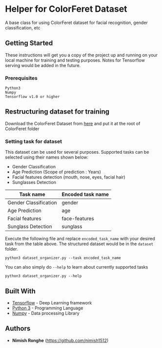 
# Helper for ColorFeret Dataset
A base class for using ColorFeret dataset for facial recognition, gender classification, etc
## Getting Started

These instructions will get you a copy of the project up and running on your local machine for training and testing purposes. Notes for Tensorflow serving would be added in the future. 

### Prerequisites
```
Python3
Numpy
Tensorflow v1.0 or higher
```

## Restructuring dataset for training
Download the ColorFeret Dataset from [here](https://www.nist.gov/itl/iad/image-group/color-feret-database) and put it at the root of ColorFeret folder
### Setting task for dataset
This dataset can be used for several purposes. Supported tasks can be selected using their names shown below:
* Gender Classification
* Age Prediction (Scope of prediction : Years)
* Facial features detection (mouth, nose, eyes, facial hair)
* Sunglasses Detection

| Task name     | Encoded task name |
| ------------- | ------------- |
| Gender Classification  | gender  |
| Age Prediction  | age  |
| Facial features  | face-features  |
| Sunglass Detection  | sunglass  |

Execute the following file and replace ```encoded_task_name``` with your desired task from the table above. The structured dataset would be in the ```dataset``` folder. 
```
python3 dataset_organizer.py --task encoded_task_name
```
You can also simply do ```--help``` to learn about currently supported tasks

```python3 dataset_organizer.py --help```

## Built With

* [Tensorflow](https://github.com/tensorflow/tensorflow) - Deep Learning framework
* [Python 3](https://github.com/python) - Programming Language
* [Numpy](https://github.com/numpy/numpy) - Data processing Library

## Authors
* **Nimish Ronghe** (https://github.com/nimish1512)

